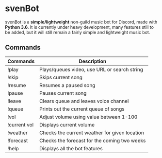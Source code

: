 # svenBot

svenBot is a **simple/lightweight** non-guild music bot for Discord, made with **Python 3.6**.
It is currently under heavy development, many features still to be added, 
but it will still remain a fairly simple and lightweight music bot.

## Commands
| Commands          | Description                                   |
| ----------------- | --------------------------------------------- |
| !play             | Plays/queues video, use URL or search string  |
| !skip             | Skips current song                            |
| !resume           | Resumes a paused song                         |
| !pause            | Pauses current song                           |
| !leave            | Clears queue and leaves voice channel         |
| !queue            | Prints out the current queue of songs         |
| !vol              | Adjust volume using value between 1-100       |
| !current vol      | Displays current volume                       |
| !weather          | Checks the current weather for given location |
| !forecast         | Checks the forecast for the coming two weeks  |
| !help             | Displays all the bot features                 |